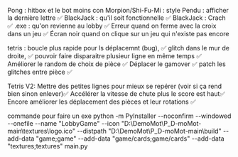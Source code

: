 Pong : hitbox et le bot moins con
Morpion/Shi-Fu-Mi : style
Pendu : afficher la dernière lettre ✅
BlackJack : qu'il soit fonctionnelle  ✅
BlackJack : Crach ✅
.exe : qu'on revienne au lobby ✅
Erreur quand on ferme avec la croix dans un jeu ✅
Écran noir quand on clique sur un jeu qui n'existe pas encore
 
tetris :
    boucle plus rapide pour ls déplacemnt (bug), ✅
    glitch dans le mur de droite, ✅
    pouvoir faire disparaitre plusieur ligne en même temps ✅
    Améliorer le random de choix de pièce ✅
    Déplacer le gamover ✅
    patch les glitches entre pièce ✅

Tetris V2:
    Mettre des petites lignes pour mieux se repérer (voir si ça rend bien sinon enlever)✅
    Accélérer la vitesse de chute plus le score est haut✅
    Encore améliorer les déplacement des pièces et leur rotations ✅
 
commande pour faire un exe
python -m PyInstaller --noconfirm --windowed --onefile --name "LobbyGame" --icon "D:\DemoMot\P_D-moMot-main\textures\logo.ico" --distpath "D:\DemoMot\P_D-moMot-main\build" --add-data "game;game" --add-data "game/cards;game/cards" --add-data "textures;textures" main.py
 